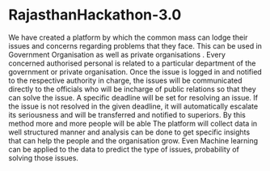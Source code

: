 # RajasthanHackathon-3.0
We have created a platform by which the common mass can lodge their issues and concerns regarding problems that they face. This can be used in Government Organisation as well as private organisations . Every concerned authorised personal is related to a particular department of the government or private organisation. Once the issue is logged in and notified to the respective authority in  charge, the issues will be communicated directly to the officials who will be incharge of public relations so that they can solve the issue. A specific deadline will be set for resolving an issue. If the issue is not resolved in the given deadline, it will automatically escalate its seriousness and will be transferred and notified to superiors. By this method more and more people will be able   The platform will collect data in well structured manner and analysis can be done to get specific insights that can help the people and the organisation grow. Even Machine learning can be applied to the data to predict the type of issues, probability of solving those issues.
